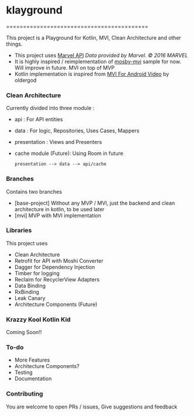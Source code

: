 # klayground
==========================================

This project is a Playground for Kotlin, MVI, Clean Architecture and other things.

 - This project uses [Marvel API](https://developer.marvel.com/) _Data provided by Marvel. © 2016 MARVEL_
 - It is highly inspired / reimplementation of [mosby-mvi](https://github.com/sockeqwe/mosby/tree/master/sample-mvi) sample for now. Will improve in future. MVI on top of MVP
 - Kotlin implementation is inspired from [MVI For Android Video](https://www.youtube.com/watch?v=64rQ9GKphTg) by oldergod

### Clean Architecture

Currently divided into three module :
 - api : For API entities
 - data : For logic, Repositories, Uses Cases, Mappers
 - presentation : Views and Presenters
 - cache module (Future): Using Room in future


    ```
    presentation --> data --> api/cache
    ```


### Branches

Contains two branches
 - [base-project] Without any MVP / MVI, just the backend and clean architecture in kotlin, to be used later
 - [mvi] MVP with MVI implementation

### Libraries

This project uses

 - Clean Architecture
 - Retrofit for API with Moshi Converter
 - Dagger for Dependency Injection
 - Timber for logging
 - Reclaim for RecyclerView Adapters
 - Data Binding
 - RxBinding
 - Leak Canary
 - Architecture Components (Future)

### Krazzy Kool Kotlin Kid

Coming Soon!!

### To-do
 - More Features
 - Architecture Components?
 - Testing
 - Documentation

### Contributing

You are welcome to open PRs / issues, Give suggestions and feedback
